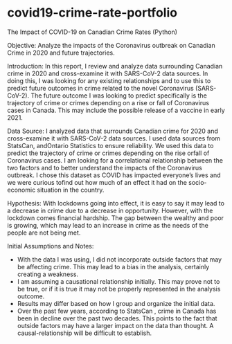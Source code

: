 # covid19-crime-rate-portfolio
The Impact of COVID-19 on Canadian Crime Rates (Python)

Objective: Analyze the impacts of the Coronavirus outbreak on Canadian Crime in 2020 and future
trajectories.

Introduction: In this report, I review and analyze data surrounding Canadian crime in 2020 and
cross-examine it with SARS-CoV-2 data sources. In doing this, I was looking for any existing
relationships and to use this to predict future outcomes in crime related to the novel
Coronavirus (SARS-CoV-2). The future outcome I was looking to predict specifically is the trajectory of crime or crimes depending on a rise or fall of Coronavirus cases in Canada. This may include the
possible release of a vaccine in early 2021.

Data Source: I analyzed data that surrounds Canadian crime for 2020 and cross-examine it with SARS-CoV-2 data sources. I used data sources from StatsCan, andOntario Statistics to ensure reliability. We used this data to predict the trajectory of crime or crimes depending on the rise orfall of Coronavirus cases. I am looking for a correlational relationship between the two factors and to better understand the impacts of the Coronavirus outbreak. I chose this dataset as COVID has impacted everyoneʼs lives and we were curious tofind out how much of an effect it had on the socio-economic situation in the country.

Hypothesis: With lockdowns going into effect, it is easy to say it may lead to a decrease in crime due to
a decrease in opportunity. However, with the lockdown comes financial hardship. The gap
between the wealthy and poor is growing, which may lead to an increase in crime as the
needs of the people are not being met.

Initial Assumptions and Notes:
- With the data I was using, I did not incorporate outside factors that may be affecting crime. This may lead to a bias in the analysis, certainly creating a weakness.
- I am assuming a causational relationship initially. This may prove not to be true, or if it is true it may not be properly represented in the analysis outcome.
- Results may differ based on how I group and organize the initial data.
- Over the past few years, according to StatsCan , crime in Canada has been in decline over the past two decades. This points to the fact that outside factors may have a larger impact on the data than thought. A causal-relationship will be difficult to establish.
